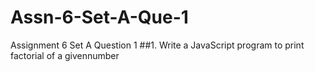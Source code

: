 # Assn-6-Set-A-Que-1
Assignment 6 Set A Question 1
##1. Write a JavaScript program to print factorial of a givennumber
